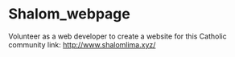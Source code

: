 # Shalom_webpage
Volunteer as a web developer to create a website for this Catholic community
link: http://www.shalomlima.xyz/
